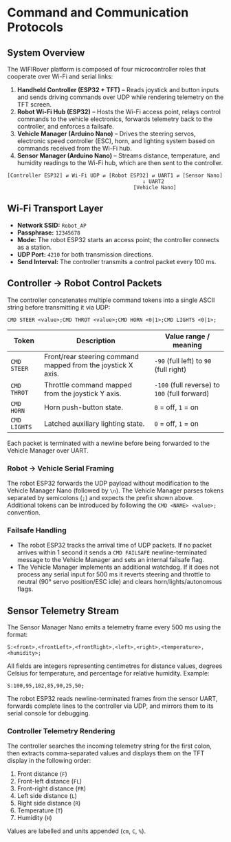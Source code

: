 # Command and Communication Protocols

## System Overview
The WIFIRover platform is composed of four microcontroller roles that cooperate over
Wi-Fi and serial links:

1. **Handheld Controller (ESP32 + TFT)** – Reads joystick and button inputs and
   sends driving commands over UDP while rendering telemetry on the TFT screen.
2. **Robot Wi-Fi Hub (ESP32)** – Hosts the Wi-Fi access point, relays control
   commands to the vehicle electronics, forwards telemetry back to the
   controller, and enforces a failsafe.
3. **Vehicle Manager (Arduino Nano)** – Drives the steering servos, electronic
   speed controller (ESC), horn, and lighting system based on commands received
   from the Wi-Fi hub.
4. **Sensor Manager (Arduino Nano)** – Streams distance, temperature, and
   humidity readings to the Wi-Fi hub, which are then sent to the controller.

```
[Controller ESP32] ⇄ Wi-Fi UDP ⇄ [Robot ESP32] ⇄ UART1 ⇄ [Sensor Nano]
                                            ⇓ UART2
                                         [Vehicle Nano]
```

## Wi-Fi Transport Layer
- **Network SSID:** `Robot_AP`
- **Passphrase:** `12345678`
- **Mode:** The robot ESP32 starts an access point; the controller connects as a
  station.
- **UDP Port:** `4210` for both transmission directions.
- **Send Interval:** The controller transmits a control packet every 100 ms.

## Controller → Robot Control Packets
The controller concatenates multiple command tokens into a single ASCII string
before transmitting it via UDP:

```
CMD STEER <value>;CMD THROT <value>;CMD HORN <0|1>;CMD LIGHTS <0|1>;
```

| Token | Description | Value range / meaning |
| --- | --- | --- |
| `CMD STEER`  | Front/rear steering command mapped from the joystick X axis. | `-90` (full left) to `90` (full right) |
| `CMD THROT`  | Throttle command mapped from the joystick Y axis. | `-100` (full reverse) to `100` (full forward) |
| `CMD HORN`   | Horn push-button state. | `0` = off, `1` = on |
| `CMD LIGHTS` | Latched auxiliary lighting state. | `0` = off, `1` = on |

Each packet is terminated with a newline before being forwarded to the Vehicle
Manager over UART.

### Robot → Vehicle Serial Framing
The robot ESP32 forwards the UDP payload without modification to the Vehicle
Manager Nano (followed by `\n`). The Vehicle Manager parses tokens separated by
semicolons (`;`) and expects the prefix shown above. Additional tokens can be
introduced by following the `CMD <NAME> <value>;` convention.

### Failsafe Handling
- The robot ESP32 tracks the arrival time of UDP packets. If no packet arrives
  within 1 second it sends a `CMD FAILSAFE` newline-terminated message to the
  Vehicle Manager and sets an internal failsafe flag.
- The Vehicle Manager implements an additional watchdog. If it does not process
  any serial input for 500 ms it reverts steering and throttle to neutral (90°
  servo position/ESC idle) and clears horn/lights/autonomous flags.

## Sensor Telemetry Stream
The Sensor Manager Nano emits a telemetry frame every 500 ms using the format:

```
S:<front>,<frontLeft>,<frontRight>,<left>,<right>,<temperature>,<humidity>;
```

All fields are integers representing centimetres for distance values, degrees
Celsius for temperature, and percentage for relative humidity. Example:

```
S:100,95,102,85,90,25,50;
```

The robot ESP32 reads newline-terminated frames from the sensor UART, forwards
complete lines to the controller via UDP, and mirrors them to its serial console
for debugging.

### Controller Telemetry Rendering
The controller searches the incoming telemetry string for the first colon, then
extracts comma-separated values and displays them on the TFT display in the
following order:

1. Front distance (`F`)
2. Front-left distance (`FL`)
3. Front-right distance (`FR`)
4. Left side distance (`L`)
5. Right side distance (`R`)
6. Temperature (`T`)
7. Humidity (`H`)

Values are labelled and units appended (`cm`, `C`, `%`).

